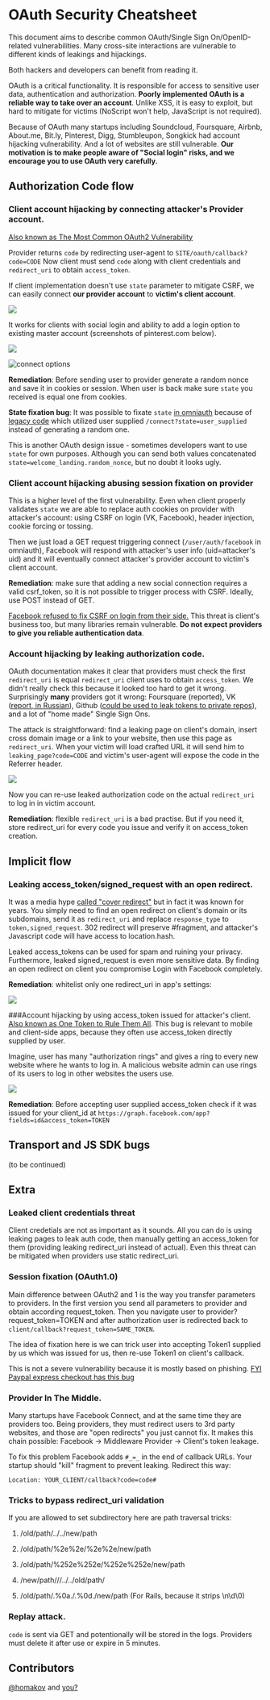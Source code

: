 # OAuth Security Cheatsheet

This document aims to describe common OAuth/Single Sign On/OpenID-related vulnerabilities. Many cross-site interactions are vulnerable to different kinds of leakings and hijackings. 

Both hackers and developers can benefit from reading it.

OAuth is a critical functionality. It is responsible for access to sensitive user data, authentication and authorization. **Poorly implemented OAuth is a reliable way to take over an account**. Unlike XSS, it is easy to exploit, but hard to mitigate for victims (NoScript won't help, JavaScript is not required).

Because of OAuth many startups including Soundcloud, Foursquare, Airbnb, About.me, Bit.ly, Pinterest, Digg, Stumbleupon, Songkick had account hijacking vulnerability. And a lot of websites are still vulnerable. **Our motivation is to make people aware of "Social login" risks, and we encourage you to use OAuth very carefully.**

## Authorization Code flow

### Client account hijacking by connecting attacker's Provider account.

[Also known as The Most Common OAuth2 Vulnerability](http://homakov.blogspot.com/2012/07/saferweb-most-common-oauth2.html)

Provider returns `code` by redirecting user-agent to `SITE/oauth/callback?code=CODE`
Now client must send `code` along with client credentials and `redirect_uri` to obtain `access_token`. 

If client implementation doesn't use `state` parameter to mitigate CSRF, we can easily connect **our provider account** to **victim's client account**.

![](http://4.bp.blogspot.com/-ZpGSkgGSD6Y/UTBndK1sybI/AAAAAAAABpk/fvWIUndEeyg/s320/mal.png)

It works for clients with social login and ability to add a login option to existing master account (screenshots of pinterest.com below).

![](http://2.bp.blogspot.com/-OX1IL8xn0kM/T_Ln1dx4GiI/AAAAAAAAAMk/oKeFxyZut0I/s320/Screenshot+-+07032012+-+04:37:06+PM.png)

![connect options](http://3.bp.blogspot.com/-3rn9xju3QiI/T_Ln1-h4XZI/AAAAAAAAAMo/PLsj1jJDATI/s320/Screenshot+-+07032012+-+04:38:25+PM.png)


**Remediation**: Before sending user to provider generate a random nonce and save it in cookies or session. When user is back make sure `state` you received is equal one from cookies.

**State fixation bug**: It was possible to fixate `state` [in omniauth](https://github.com/mkdynamic/omniauth-facebook/wiki/CSRF-vulnerability:-CVE-2013-4562) because of [legacy code](https://github.com/mkdynamic/omniauth-facebook/blob/c277322722b6e8fba1eadf9de74927b73fbb86ea/lib/omniauth/strategies/facebook.rb#L105) which utilized user supplied `/connect?state=user_supplied` instead of generating a random one. 

This is another OAuth design issue - sometimes developers want to use `state` for own purposes. Although you can send both values concatenated `state=welcome_landing.random_nonce`, but no doubt it looks ugly.

### Client account hijacking abusing session fixation on provider
This is a higher level of the first vulnerability. Even when client properly validates `state` we are able to replace auth cookies on provider with attacker's account: using CSRF on login (VK, Facebook), header injection, cookie forcing or tossing. 

Then we just load a GET request triggering connect (`/user/auth/facebook` in omniauth), Facebook will respond with attacker's user info (uid=attacker's uid) and it will eventually connect attacker's provider account to victim's client account.


**Remediation**: make sure that adding a new social connection requires a valid csrf_token, so it is not possible to trigger process with CSRF. Ideally, use POST instead of GET. 

[Facebook refused to fix CSRF on login from their side.](http://homakov.blogspot.com/2014/01/two-severe-wontfix-vulnerabilities-in.html)
This threat is client's business too, but many libraries remain vulnerable. **Do not expect providers to give you reliable authentication data**. 


### Account hijacking by leaking authorization code.
OAuth documentation makes it clear that providers must check the first `redirect_uri` is equal `redirect_uri` client uses to obtain `access_token`. 
We didn't really check this because it looked too hard to get it wrong.
Surprisingly **many** providers got it wrong: Foursquare (reported), VK ([report, in Russian](http://habrahabr.ru/post/150756/#comment_5116061)), Github ([could be used to leak tokens to private repos](http://homakov.blogspot.com/2014/02/how-i-hacked-github-again.html)), and a lot of "home made" Single Sign Ons.

The attack is straightforward: find a leaking page on client's domain, insert cross domain image or a link to your website, then use this page as `redirect_uri`.
When your victim will load crafted URL it will send him to `leaking_page?code=CODE` and victim's user-agent will expose the code in the Referrer header.

![](http://3.bp.blogspot.com/-CnQQ9kjPoVs/UvT_O0m5uqI/AAAAAAAADkE/_Rl_EYv4ACQ/s1600/Screen+Shot+2014-02-05+at+5.15.39+PM.png)

Now you can re-use leaked authorization code on the actual `redirect_uri` to log in in victim account.

**Remediation**: flexible `redirect_uri` is a bad practise. But if you need it, store redirect_uri for every code you issue and verify it on access_token creation.


## Implicit flow

### Leaking access_token/signed_request with an open redirect. 
It was a media hype [called "cover redirect"](http://homakov.blogspot.com/2014/05/covert-redirect-faq.html) but in fact it was known for years. You simply need to find an open redirect on client's domain or its subdomains, send it as `redirect_uri` and replace `response_type` to `token,signed_request`. 302 redirect will preserve #fragment, and attacker's Javascript code will have access to location.hash.

Leaked access_tokens can be used for spam and ruining your privacy. 
Furthermore, leaked signed_request is even more sensitive data. By finding an open redirect on client you compromise Login with Facebook completely.

**Remediation**: whitelist only one redirect_uri in app's settings:

![](http://4.bp.blogspot.com/-gUuXr1_G5HA/U2PsbZto1CI/AAAAAAAADr8/Vaj3sWfKBnM/s1600/Screen+Shot+2014-05-02+at+3.04.10+PM.png)

###Account hijacking by using access_token issued for attacker's client. 
[Also known as One Token to Rule Them All](http://homakov.blogspot.com/2012/08/oauth2-one-accesstoken-to-rule-them-all.html).
This bug is relevant to mobile and client-side apps, because they often use access_token directly supplied by user. 

Imagine, user has many "authorization rings" and gives a ring to every new website where he wants to log in. A malicious website admin can use rings of its users to log in other websites the users use.

![](http://4.bp.blogspot.com/-XrjGN64Roe4/UTBo5qqd7gI/AAAAAAAABp0/XCTg0PaSGaU/s320/mal+(2).png)

**Remediation**: Before accepting user supplied access_token check if it was issued for your client_id at `https://graph.facebook.com/app?fields=id&access_token=TOKEN`


## Transport and JS SDK bugs
(to be continued)

## Extra
### Leaked client credentials threat
Client credetials are not as important as it sounds. All you can do is using leaking pages to leak auth code, then manually getting an access_token for them (providing leaking redirect_uri instead of actual). Even this threat can be mitigated when providers use static redirect_uri. 

### Session fixation (OAuth1.0)
Main difference between OAuth2 and 1 is the way you transfer parameters to providers. In the first version you send all parameters to provider and obtain according request_token. Then you navigate user to provider?request_token=TOKEN and after authorization user is redirected back to `client/callback?request_token=SAME_TOKEN`. 

The idea of fixation here is we can trick user into accepting Token1 supplied by us which was issued for us, then re-use Token1 on client's callback.

This is not a severe vulnerability because it is mostly based on phishing. [FYI Paypal express checkout has this bug](http://homakov.blogspot.com/2014/01/token-fixation-in-paypal.html)


### Provider In The Middle.
Many startups have Facebook Connect, and at the same time they are providers too. Being providers, they must redirect users to 3rd party websites, and those are "open redirects" you just cannot fix. It makes this chain possible: Facebook -> Middleware Provider -> Client's token leakage.

To fix this problem Facebook adds `#_=_` in the end of callback URLs. Your startup should "kill" fragment to prevent leaking. Redirect this way:

`Location: YOUR_CLIENT/callback?code=code#`

### Tricks to bypass redirect_uri validation

If you are allowed to set subdirectory here are path traversal tricks:

1. /old/path/../../new/path

2. /old/path/%2e%2e/%2e%2e/new/path

3. /old/path/%252e%252e/%252e%252e/new/path

4. /new/path///../../old/path/

5. /old/path/.%0a./.%0d./new/path (For Rails, because it strips \n\d\0)

### Replay attack.
`code` is sent via GET and potentionally will be stored in the logs. Providers must delete it after use or expire in 5 minutes.

## Contributors
[@homakov](http://twitter.com/homakov) and [you?](http://github.com/homakov/oauthsecurity)









